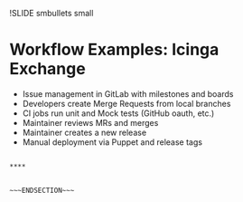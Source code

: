 !SLIDE smbullets small
# Workflow Examples: Icinga Exchange

* Issue management in GitLab with milestones and boards
* Developers create Merge Requests from local branches
* CI jobs run unit and Mock tests (GitHub oauth, etc.)
* Maintainer reviews MRs and merges
* Maintainer creates a new release
* Manual deployment via Puppet and release tags


~~~SECTION:handouts~~~

****


~~~ENDSECTION~~~
